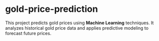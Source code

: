 # gold-price-prediction
This project predicts gold prices using **Machine Learning** techniques. It analyzes historical gold price data and applies predictive modeling to forecast future prices.
